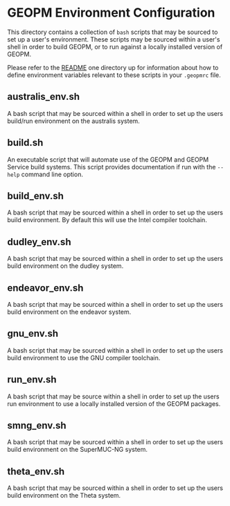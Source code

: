 GEOPM Environment Configuration
===============================

This directory contains a collection of `bash` scripts that may be
sourced to set up a user's environment.  These scripts may be sourced
within a user's shell in order to build GEOPM, or to run against a
locally installed version of GEOPM.

Please refer to the [README](../README.md) one directory up for
information about how to define environment variables relevant to these
scripts in your `.geopmrc` file.


australis_env.sh
-------------

A bash script that may be sourced within a shell in order to set up
the users build/run environment on the australis system.


build.sh
--------

An executable script that will automate use of the GEOPM and GEOPM
Service build systems.  This script provides documentation if run with
the `--help` command line option.


build_env.sh
------------

A bash script that may be sourced within a shell in order to set up
the users build environment.  By default this will use the Intel
compiler toolchain.


dudley_env.sh
-------------

A bash script that may be sourced within a shell in order to set up
the users build environment on the dudley system.


endeavor_env.sh
---------------

A bash script that may be sourced within a shell in order to set up
the users build environment on the endeavor system.


gnu_env.sh
----------

A bash script that may be sourced within a shell in order to set up
the users build environment to use the GNU compiler toolchain.


run_env.sh
----------

A bash script that may be source within a shell in order to set up the
users run environment to use a locally installed version of the GEOPM
packages.


smng_env.sh
-----------

A bash script that may be sourced within a shell in order to set up
the users build environment on the SuperMUC-NG system.


theta_env.sh
------------

A bash script that may be sourced within a shell in order to set up
the users build environment on the Theta system.
